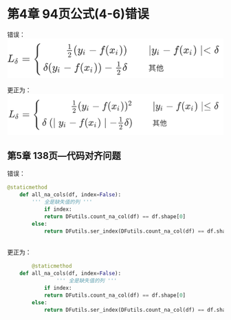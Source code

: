 # 第4章 94页公式(4-6)错误



错误：
![error](./imgs/e1.png)


更正为：
![right](./imgs/r1.png)




## 第5章 138页—代码对齐问题



错误：

```python
@staticmethod
    def all_na_cols(df, index=False):
        ''' 全是缺失值的列 ''' 
    		if index:
            return DFutils.count_na_col(df) == df.shape[0]
        else:
            return DFutils.ser_index(DFutils.count_na_col(df) == df.shape[0])
      
```

更正为：

```python
		@staticmethod
    def all_na_cols(df, index=False):
				''' 全是缺失值的列 ''' 
    		if index:
            return DFutils.count_na_col(df) == df.shape[0]
        else:
            return DFutils.ser_index(DFutils.count_na_col(df) == df.shape[0])
```


